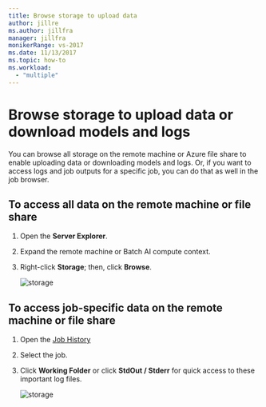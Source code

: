 ```yaml
---
title: Browse storage to upload data
author: jillre
ms.author: jillfra
manager: jillfra
monikerRange: vs-2017
ms.date: 11/13/2017
ms.topic: how-to
ms.workload:
  - "multiple"
---
```

# Browse storage to upload data or download models and logs

You can browse all storage on the remote machine or Azure file share to enable uploading data or downloading models and logs. Or, if you want to access logs and job outputs for a specific job, you can do that as well in the job browser.

## To access all data on the remote machine or file share

1. Open the **Server Explorer**.
2. Expand the remote machine or Batch AI compute context.
3. Right-click **Storage**; then, click **Browse**.

    ![storage](media/manage-storage/browse-storage.png)

## To access job-specific data on the remote machine or file share

1. Open the [Job History](job-details.md)
2. Select the job.
3. Click **Working Folder** or click **StdOut / Stderr** for quick access to these important log files.

    ![storage](media/manage-storage/job-workingfolder.png)
